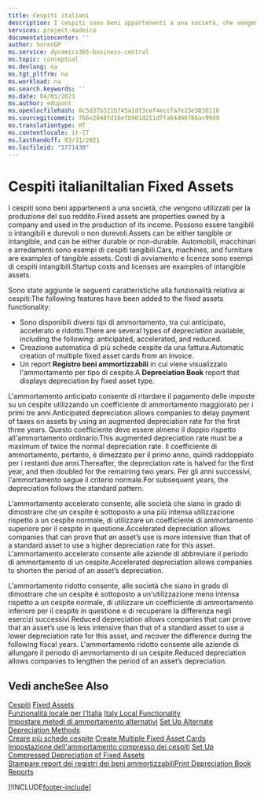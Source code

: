 ```yaml
---
title: Cespiti italiani
description: I cespiti sono beni appartenenti a una società, che vengono utilizzati per la produzione del suo reddito.
services: project-madeira
documentationcenter: ''
author: SorenGP
ms.service: dynamics365-business-central
ms.topic: conceptual
ms.devlang: na
ms.tgt_pltfrm: na
ms.workload: na
ms.search.keywords: ''
ms.date: 04/01/2021
ms.author: edupont
ms.openlocfilehash: 0c5d37b321b745a1df3cef4eccfa7e23e3836110
ms.sourcegitcommit: 766e2840fd16efb901d211d7fa64d96766ac99d9
ms.translationtype: HT
ms.contentlocale: it-IT
ms.lasthandoff: 03/31/2021
ms.locfileid: "5771430"
---
```

# <a name="italian-fixed-assets"></a><span data-ttu-id="c654b-103">Cespiti italiani</span><span class="sxs-lookup"><span data-stu-id="c654b-103">Italian Fixed Assets</span></span>
<span data-ttu-id="c654b-104">I cespiti sono beni appartenenti a una società, che vengono utilizzati per la produzione del suo reddito.</span><span class="sxs-lookup"><span data-stu-id="c654b-104">Fixed assets are properties owned by a company and used in the production of its income.</span></span> <span data-ttu-id="c654b-105">Possono essere tangibili o intangibili e durevoli o non durevoli.</span><span class="sxs-lookup"><span data-stu-id="c654b-105">Assets can be either tangible or intangible, and can be either durable or non-durable.</span></span> <span data-ttu-id="c654b-106">Automobili, macchinari e arredamenti sono esempi di cespiti tangibili.</span><span class="sxs-lookup"><span data-stu-id="c654b-106">Cars, machines, and furniture are examples of tangible assets.</span></span> <span data-ttu-id="c654b-107">Costi di avviamento e licenze sono esempi di cespiti intangibili.</span><span class="sxs-lookup"><span data-stu-id="c654b-107">Startup costs and licenses are examples of intangible assets.</span></span>  

<span data-ttu-id="c654b-108">Sono state aggiunte le seguenti caratteristiche alla funzionalità relativa ai cespiti:</span><span class="sxs-lookup"><span data-stu-id="c654b-108">The following features have been added to the fixed assets functionality:</span></span>  

- <span data-ttu-id="c654b-109">Sono disponibili diversi tipi di ammortamento, tra cui anticipato, accelerato e ridotto.</span><span class="sxs-lookup"><span data-stu-id="c654b-109">There are several types of depreciation available, including the following: anticipated, accelerated, and reduced.</span></span>  
- <span data-ttu-id="c654b-110">Creazione automatica di più schede cespite da una fattura.</span><span class="sxs-lookup"><span data-stu-id="c654b-110">Automatic creation of multiple fixed asset cards from an invoice.</span></span>  
- <span data-ttu-id="c654b-111">Un report **Registro beni ammortizzabili** in cui viene visualizzato l'ammortamento per tipo di cespite.</span><span class="sxs-lookup"><span data-stu-id="c654b-111">A **Depreciation Book** report that displays depreciation by fixed asset type.</span></span>  

<span data-ttu-id="c654b-112">L'ammortamento anticipato consente di ritardare il pagamento delle imposte su un cespite utilizzando un coefficiente di ammortamento maggiorato per i primi tre anni.</span><span class="sxs-lookup"><span data-stu-id="c654b-112">Anticipated depreciation allows companies to delay payment of taxes on assets by using an augmented depreciation rate for the first three years.</span></span> <span data-ttu-id="c654b-113">Questo coefficiente deve essere almeno il doppio rispetto all'ammortamento ordinario.</span><span class="sxs-lookup"><span data-stu-id="c654b-113">This augmented depreciation rate must be a maximum of twice the normal depreciation rate.</span></span> <span data-ttu-id="c654b-114">Il coefficiente di ammortamento, pertanto, è dimezzato per il primo anno, quindi raddoppiato per i restanti due anni.</span><span class="sxs-lookup"><span data-stu-id="c654b-114">Thereafter, the depreciation rate is halved for the first year, and then doubled for the remaining two years.</span></span> <span data-ttu-id="c654b-115">Per gli anni successivi, l'ammortamento segue il criterio normale.</span><span class="sxs-lookup"><span data-stu-id="c654b-115">For subsequent years, the depreciation follows the standard pattern.</span></span>  

<span data-ttu-id="c654b-116">L'ammortamento accelerato consente, alle società che siano in grado di dimostrare che un cespite è sottoposto a una più intensa utilizzazione rispetto a un cespite normale, di utilizzare un coefficiente di ammortamento superiore per il cespite in questione.</span><span class="sxs-lookup"><span data-stu-id="c654b-116">Accelerated depreciation allows companies that can prove that an asset’s use is more intensive than that of a standard asset to use a higher depreciation rate for this asset.</span></span> <span data-ttu-id="c654b-117">L'ammortamento accelerato consente alle aziende di abbreviare il periodo di ammortamento di un cespite.</span><span class="sxs-lookup"><span data-stu-id="c654b-117">Accelerated depreciation allows companies to shorten the period of an asset’s depreciation.</span></span>  

<span data-ttu-id="c654b-118">L'ammortamento ridotto consente, alle società che siano in grado di dimostrare che un cespite è sottoposto a un'utilizzazione meno intensa rispetto a un cespite normale, di utilizzare un coefficiente di ammortamento inferiore per il cespite in questione e di recuperare la differenza negli esercizi successivi.</span><span class="sxs-lookup"><span data-stu-id="c654b-118">Reduced depreciation allows companies that can prove that an asset’s use is less intensive than that of a standard asset to use a lower depreciation rate for this asset, and recover the difference during the following fiscal years.</span></span> <span data-ttu-id="c654b-119">L'ammortamento ridotto consente alle aziende di allungare il periodo di ammortamento di un cespite.</span><span class="sxs-lookup"><span data-stu-id="c654b-119">Reduced depreciation allows companies to lengthen the period of an asset’s depreciation.</span></span>  

## <a name="see-also"></a><span data-ttu-id="c654b-120">Vedi anche</span><span class="sxs-lookup"><span data-stu-id="c654b-120">See Also</span></span>  
 <span data-ttu-id="c654b-121">[Cespiti](../../fa-manage.md)   </span><span class="sxs-lookup"><span data-stu-id="c654b-121">[Fixed Assets](../../fa-manage.md)   </span></span>  
 <span data-ttu-id="c654b-122">[Funzionalità locale per l'Italia](italy-local-functionality.md) </span><span class="sxs-lookup"><span data-stu-id="c654b-122">[Italy Local Functionality](italy-local-functionality.md) </span></span>  
 <span data-ttu-id="c654b-123">[Impostare metodi di ammortamento alternativi](how-to-set-up-alternate-depreciation-methods.md) </span><span class="sxs-lookup"><span data-stu-id="c654b-123">[Set Up Alternate Depreciation Methods](how-to-set-up-alternate-depreciation-methods.md) </span></span>  
 <span data-ttu-id="c654b-124">[Creare più schede cespite](how-to-create-multiple-fixed-asset-cards.md) </span><span class="sxs-lookup"><span data-stu-id="c654b-124">[Create Multiple Fixed Asset Cards](how-to-create-multiple-fixed-asset-cards.md) </span></span>  
 <span data-ttu-id="c654b-125">[Impostazione dell'ammortamento compresso dei cespiti](how-to-set-up-compressed-depreciation-of-fixed-assets.md) </span><span class="sxs-lookup"><span data-stu-id="c654b-125">[Set Up Compressed Depreciation of Fixed Assets](how-to-set-up-compressed-depreciation-of-fixed-assets.md) </span></span>  
 [<span data-ttu-id="c654b-126">Stampare report dei registri dei beni ammortizzabili</span><span class="sxs-lookup"><span data-stu-id="c654b-126">Print Depreciation Book Reports</span></span>](how-to-print-depreciation-book-reports.md)


[!INCLUDE[footer-include](../../includes/footer-banner.md)]